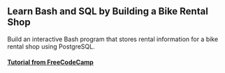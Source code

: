 ## Learn Bash and SQL by Building a Bike Rental Shop

Build an interactive Bash program that stores rental information for a bike rental shop using PostgreSQL.

#### [Tutorial from FreeCodeCamp](https://www.freecodecamp.org/learn/relational-database/learn-bash-and-sql-by-building-a-bike-rental-shop/build-a-bike-rental-shop)
